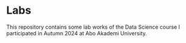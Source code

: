 # Labs

This repository contains some lab works of the Data Science course I participated in Autumn 2024 at Abo Akademi University. 


